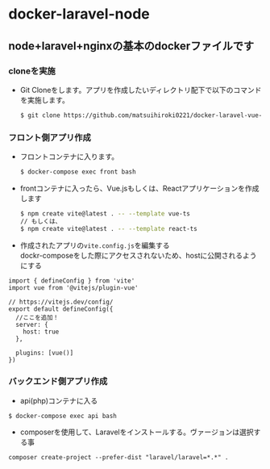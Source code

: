 # docker-laravel-node

## node+laravel+nginxの基本のdockerファイルです
### cloneを実施
* Git Cloneをします。アプリを作成したいディレクトリ配下で以下のコマンドを実施します。  
    ```sh
    $ git clone https://github.com/matsuihiroki0221/docker-laravel-vue-base.git .
    ```

### フロント側アプリ作成
* フロントコンテナに入ります。
    ```sh
    $ docker-compose exec front bash
    ```

* frontコンテナに入ったら、Vue.jsもしくは、Reactアプリケーションを作成します 
    ```sh
    $ npm create vite@latest . -- --template vue-ts 
    // もしくは、
    $ npm create vite@latest . -- --template react-ts
    ```

* 作成されたアプリの`vite.config.js`を編集する  
dockr-composeをした際にアクセスされないため、hostに公開されるようにする
```
import { defineConfig } from 'vite'
import vue from '@vitejs/plugin-vue'

// https://vitejs.dev/config/
export default defineConfig({
  //ここを追加！
  server: {
    host: true
  },

  plugins: [vue()]
})
```

### バックエンド側アプリ作成
* api(php)コンテナに入る
```
$ docker-compose exec api bash
```

* composerを使用して、Laravelをインストールする。ヴァージョンは選択する事
```
composer create-project --prefer-dist "laravel/laravel=*.*" .
```
